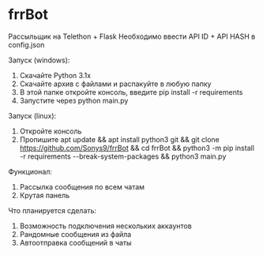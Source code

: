 # frrBot
Рассыльщик на Telethon + Flask
Необходимо ввести API ID + API HASH в config.json

Запуск (windows):

1. Скачайте Python 3.1x
2. Скачайте архив с файлами и распакуйте в любую папку
3. В этой папке откройте консоль, введите pip install -r requirements
4. Запустите через python main.py

Запуск (linux):

1. Откройте консоль
2. Пропишите apt update && apt install python3 git && git clone https://github.com/Sonys9/frrBot && cd frrBot && python3 -m pip install -r requirements --break-system-packages && python3 main.py

Функционал:
1. Рассылка сообщения по всем чатам
2. Крутая панель

Что планируется сделать:
1. Возможность подключения нескольких аккаунтов
2. Рандомные сообщения из файла
3. Автоотправка сообщений в чаты
